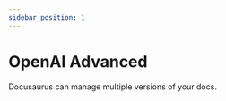 ```yaml
---
sidebar_position: 1
---
```


# OpenAI Advanced

Docusaurus can manage multiple versions of your docs.